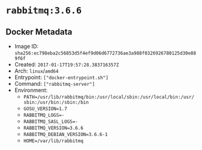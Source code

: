 # `rabbitmq:3.6.6`

## Docker Metadata

- Image ID: `sha256:ec798eba2c56853d5f4ef9d06d6772736ae3a988f0326926780125d30e889f6f`
- Created: `2017-01-17T19:57:28.383716357Z`
- Arch: `linux`/`amd64`
- Entrypoint: `["docker-entrypoint.sh"]`
- Command: `["rabbitmq-server"]`
- Environment:
  - `PATH=/usr/lib/rabbitmq/bin:/usr/local/sbin:/usr/local/bin:/usr/sbin:/usr/bin:/sbin:/bin`
  - `GOSU_VERSION=1.7`
  - `RABBITMQ_LOGS=-`
  - `RABBITMQ_SASL_LOGS=-`
  - `RABBITMQ_VERSION=3.6.6`
  - `RABBITMQ_DEBIAN_VERSION=3.6.6-1`
  - `HOME=/var/lib/rabbitmq`
